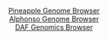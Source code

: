 <div id="Pineapple_Genome_Browser" align="center">
  <a href="https://igv.org/app/?sessionURL=blob:zZJdb9owFIb_iyWqTQqJk5SEREIT0BZogaqwFNSqikziBJfETm0nIUX897nVpt10UrnYNMkX9pE_3vP4OYAKc0EYBT6wdLOjmybQgNiyeonyIsNzlGMB_ARlAmuA4wRzTCMM_ANIkJAoWEzVya2UhfANg8iinSOaMl3YOsrRK6OoFnrEcmPIsgxtGEeScWEMOKqYQdKqXeMNKgpdvW3rHSNGEhkoK7aMCmYUmKZhre4Lf5XCFFOW4zAvM0neA4Qqj8oY6wn61l8t.1GEhbjBzSTu9W8m_Xv7MngYOcOH4Ha8CpzV2ZKkFMmS4966ma6r.feWddUvnMm6qSYLPB7dbtHuYjhr2Rdnl_uCcCx6pmt2bc91LFehITTG._.pazXIiZ0_XMd3izTaX2_G62mpAIj5OHiug91wTuCHnXfBUQMZi0rlAoi23PVNqNnQ0TqW036bml0NQk_x4YwA__FJA5KjaKe2Px6AbAplDBD4pXyXRwOMx5gDv.1B6JqeZ3XO3XPoeeZRO4CSZ38P7lWw8Fxo9S3LCROSSaVzHApaCB1RqldRoqevJ9K8oW7LGqT3g2k3cF4lH2Wzq6SRaZnY8vxDmm.c1OPvX6ha_Uymf2LeZ4LocnOqborOqHquJ.5sFu2XMK13L7tmnIvBeLWd_BHQaXASxnMk1X5VUcufxlWIE0SlKlREkA3JiGxWiiOrgW9athIXRCxjykTA080XqEHN7MCvvwW1j0_HHw--">Pineapple Genome Browser</a>
</div>
<div id="Alphonso_Genome_Browser" align="center">
  <a href="https://igv.org/app/?sessionURL=blob:zZJta9swFIX_i6BlA8e27MSODWU4WfqWtQkJabqUYq4d2RGVJU9SnDfy36eVjX1ZofmwMRBCuki65xw9B9QQqajgKEaejTs2xshCaiU2U6hqRu6hIgrFBTBFLCRJQSThOUHxARWgNMwmX8zNlda1ih2H6rpVAS.FrXwbKtgLDhtl56Jy.oIxyIQELaRyehIa4dCyaW1IBnVtm96.3XGWoMEBVq8EV8KpCS_TjXkv_VVKS8JFRdJqzTR9FZAaPUbj0i7gUzKfJnlOlBqS3c3yIhneJA_.YLa4CvqL2eh6Pgvm51NactBrSS7EohrxPiw6t2zv3V.deb2H.Xis_cbfJndn_ufzwbamkqgLHOKuH4VBFJhoKF.S7f_k2gx6ovPBZBz2H_f73bUxPXk0E6yCQZQnvTPv8u4r7r7h_mghJvK14QHlKxnG2LV8N7A6XtD6scRdy3Ujk5EUFMVPzxbSEvIXc_zpgPSuNtQgRb6tXwGykJBLIlHcilw3xFHkddph240ifLQOaC3Z3wv4cjaJQtdLPC9IC8q0QXqZKl4rGzi3m7ywy_2JiT7CNNje7V72w5sRy_yX28FAjlwM3lD8McvQ.DetXz_RGH2Pon_C3nuE2Do7FTjg23Z3ynYl3mT3veFwEQR0DO12nbwdz2nRFEJWoM15UzHbn7Q1IClwbQoNVTSjjOrd3KQoNijGnm.gRblgwlCIZJl9cC3Xwh334284_ePz8Ts-">Alphonso Genome Browser</a>
</div>


<div id="DAF_Genomics_Browser" align="center">
  <a href="https://igv.org/app/?sessionURL=blob:tZFra9swFIb_iyD9ZDuW7MSxIQynSbfStYFkrplLCaf2cezMtjxJXpqE_PcJr2OwC2PQgSQkzuV9dZ4T.YJClrwhAWEWHVmUEoPIgu_XULcV3kGNkgQ5VBINIjBHgU2KJDiRHKSCaPVeVxZKtTIYDjPIzS02vC5TaUnHgtaUvFMF6lSTWVDDkTewl1bKa52sYAhVW_BG8iGkKUpp2sMWm.1mD_r4Htv0LXFTd5Uqe9WNNqGNZVYO2m3ZZPj8FyP_QVmv8k0Yr8O._gYP19k0vLkO751FlLwdXybR8l0cjeOLdbltQHUCpzJdJclOxtHyw8Hm8_vj8Y7vbmcDNgP1ceDMLxbPbSlQTqlHJ47vebZDzgapeNppCCQtBA2oa3hsYjDXNV.uzmispyB4SYKHR4MoAeknnf5wIurQalRE4ueup2YQLjIUJDB92_ao77OR67m279OzcSKdqF6Z5VW08j2bhYyNrSeotX5eVv0AtdCvwdcC.VNnvf8V1JMrJ8y7XNUDdrWkauvMdvNFLHd2Mqui34Jytf8_fiznogalQ9.eL1ig0no1NuoHF.f8eP4K">DAF Genomics Browser</a>
</div>
